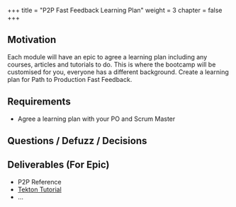 +++
title = "P2P Fast Feedback Learning Plan"
weight = 3
chapter = false
+++

## Motivation

Each module will have an epic to agree a learning plan including any courses, articles and tutorials to do.
This is where the bootcamp will be customised for you, everyone has a different background.
Create a learning plan for Path to Production Fast Feedback.

## Requirements

* Agree a learning plan with your PO and Scrum Master

## Questions / Defuzz / Decisions

## Deliverables (For Epic)

- P2P Reference
- [Tekton Tutorial](https://tekton.dev/docs/getting-started/)
- ...


